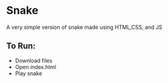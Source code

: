 # Snake
A very simple version of snake made using HTML,CSS, and JS
## To Run:
* Download files
* Open index.html
* Play snake
